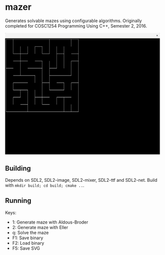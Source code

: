 # mazer
Generates solvable mazes using configurable algorithms. Originally completed for COSC1254 Programming Using C++, Semester 2, 2016.

![Screenshot showing a randomly-generated maze](public/screenshot.png)

## Building
Depends on SDL2, SDL2-image, SDL2-mixer, SDL2-ttf and SDL2-net. Build with `mkdir build; cd build; cmake ..`.

## Running
Keys:
- 1: Generate maze with Aldous-Broder
- 2: Generate maze with Eller
- q: Solve the maze
- F1: Save binary
- F2: Load binary
- F5: Save SVG

